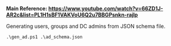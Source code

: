 **Main Reference: https://www.youtube.com/watch?v=66ZD1J-AR2c&list=PL1H1sBF1VAKVoU6Q2u7BBGPsnkn-rajlp**

Generating users, groups and DC admins from JSON schema file.

`.\gen_ad.ps1 .\ad_schema.json`